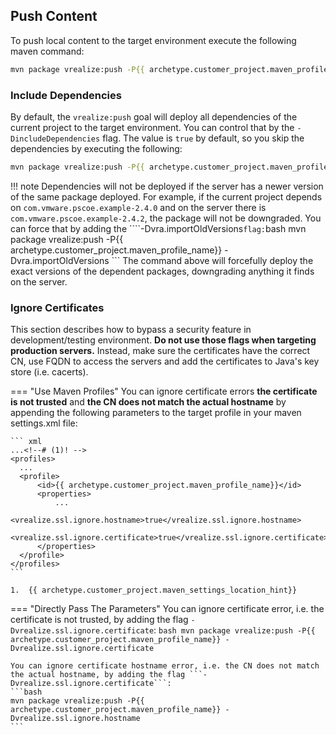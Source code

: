 ## Push Content
To push local content to the target environment execute the following maven command:
```bash
mvn package vrealize:push -P{{ archetype.customer_project.maven_profile_name}}
```
### Include Dependencies
By default, the ```vrealize:push``` goal will deploy all dependencies of the current project to the target environment. You can control that by the ```-DincludeDependencies``` flag. The value is ```true``` by default, so you skip the dependencies by executing the following:
```bash
mvn package vrealize:push -P{{ archetype.customer_project.maven_profile_name}} -DincludeDependencies=false
```

!!! note
    Dependencies will not be deployed if the server has a newer version of the same package deployed. For example, if the current project depends on ```com.vmware.pscoe.example-2.4.0``` and on the server there is ```com.vmware.pscoe.example-2.4.2```, the package will not be downgraded. You can force that by adding the ````-Dvra.importOldVersions``` flag:
    ```bash
    mvn package vrealize:push -P{{ archetype.customer_project.maven_profile_name}} -Dvra.importOldVersions
    ```
    The command above will forcefully deploy the exact versions of the dependent packages, downgrading anything it finds on the server.

### Ignore Certificates
This section describes how to bypass a security feature in development/testing environment. **Do not use those flags when targeting production servers.** Instead, make sure the certificates have the correct CN, use FQDN to access the servers and add the certificates to Java's key store (i.e. cacerts).


=== "Use Maven Profiles"
    You can ignore certificate errors **the certificate is not trusted** and **the CN does not match the actual hostname** by appending the following parameters to the target profile in your maven settings.xml file:

    ``` xml
    ...<!--# (1)! -->
    <profiles>
      ...
      <profile>
          <id>{{ archetype.customer_project.maven_profile_name}}</id>
          <properties>
              ...
              <vrealize.ssl.ignore.hostname>true</vrealize.ssl.ignore.hostname>
              <vrealize.ssl.ignore.certificate>true</vrealize.ssl.ignore.certificate>            
          </properties>
      </profile>
    </profiles>
    ```

    1.  {{ archetype.customer_project.maven_settings_location_hint}}

=== "Directly Pass The Parameters"
    You can ignore certificate error, i.e. the certificate is not trusted, by adding the flag ```-Dvrealize.ssl.ignore.certificate```:
    ```bash
    mvn package vrealize:push -P{{ archetype.customer_project.maven_profile_name}} -Dvrealize.ssl.ignore.certificate
    ```

    You can ignore certificate hostname error, i.e. the CN does not match the actual hostname, by adding the flag ```-Dvrealize.ssl.ignore.certificate```:
    ```bash
    mvn package vrealize:push -P{{ archetype.customer_project.maven_profile_name}} -Dvrealize.ssl.ignore.hostname
    ```

